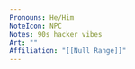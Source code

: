 ```yaml
---
Pronouns: He/Him
NoteIcon: NPC
Notes: 90s hacker vibes
Art: ""
Affiliation: "[[Null Range]]"
---
```

